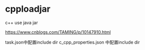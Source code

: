 # cpploadjar
c++ use java jar

https://www.cnblogs.com/TAMING/p/10147910.html

task.json中配置include dir
c_cpp_properties.json 中配置include dir




